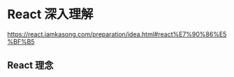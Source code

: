 # React 深入理解

https://react.iamkasong.com/preparation/idea.html#react%E7%90%86%E5%BF%B5

## React 理念
